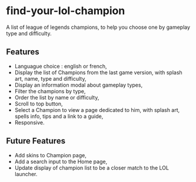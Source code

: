 # find-your-lol-champion

A list of league of legends champions, to help you choose one by gameplay type and difficulty.

## Features

- Languague choice : english or french,
- Display the list of Champions from the last game version, with splash art, name, type and difficulty,
- Display an information modal about gameplay types,
- Filter the champions by type,
- Order the list by name or difficulty,
- Scroll to top button,
- Select a Champion to view a page dedicated to him, with splash art, spells info, tips and a link to a guide,
- Responsive.

## Future Features

- Add skins to Champion page,
- Add a search input to the Home page,
- Update display of champion list to be a closer match to the LOL launcher.
